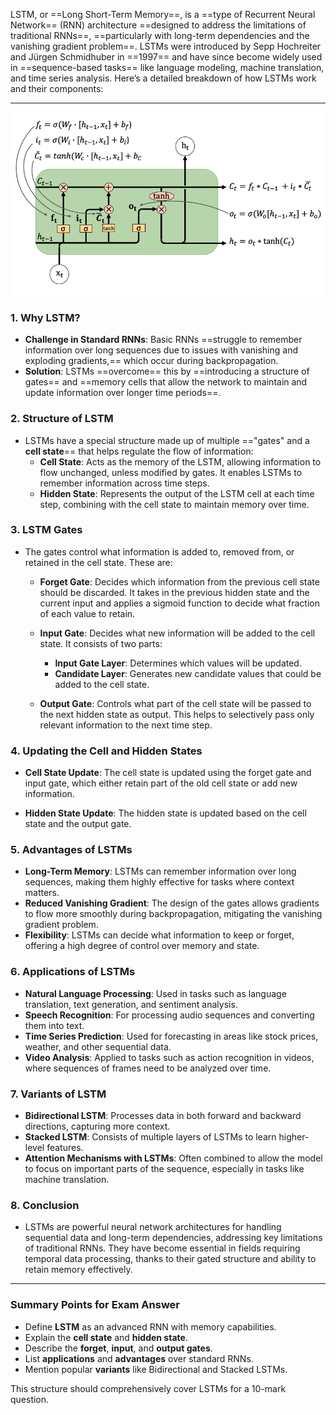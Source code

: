 LSTM, or ==Long Short-Term Memory==, is a ==type of Recurrent Neural Network== (RNN) architecture ==designed to address the limitations of traditional RNNs==, ==particularly with long-term dependencies and the vanishing gradient problem==. LSTMs were introduced by Sepp Hochreiter and Jürgen Schmidhuber in ==1997== and have since become widely used in ==sequence-based tasks== like language modeling, machine translation, and time series analysis. Here’s a detailed breakdown of how LSTMs work and their components:

---
![alt text](Pastedimage20241111151637.png)
### 1. **Why LSTM?**
   - **Challenge in Standard RNNs**: Basic RNNs ==struggle to remember information over long sequences due to issues with vanishing and exploding gradients,== which occur during backpropagation.
   - **Solution**: LSTMs ==overcome== this by ==introducing a structure of gates== and ==memory cells that allow the network to maintain and update information over longer time periods==.

### 2. **Structure of LSTM**
   - LSTMs have a special structure made up of multiple =="gates" and a **cell state**== that helps regulate the flow of information:
     - **Cell State**: Acts as the memory of the LSTM, allowing information to flow unchanged, unless modified by gates. It enables LSTMs to remember information across time steps.
     - **Hidden State**: Represents the output of the LSTM cell at each time step, combining with the cell state to maintain memory over time.

### 3. **LSTM Gates**
   - The gates control what information is added to, removed from, or retained in the cell state. These are:
     - **Forget Gate**: Decides which information from the previous cell state should be discarded. It takes in the previous hidden state and the current input and applies a sigmoid function to decide what fraction of each value to retain.

     - **Input Gate**: Decides what new information will be added to the cell state. It consists of two parts:
       - **Input Gate Layer**: Determines which values will be updated.
       - **Candidate Layer**: Generates new candidate values that could be added to the cell state.

     - **Output Gate**: Controls what part of the cell state will be passed to the next hidden state as output. This helps to selectively pass only relevant information to the next time step.


### 4. **Updating the Cell and Hidden States**
   - **Cell State Update**: The cell state is updated using the forget gate and input gate, which either retain part of the old cell state or add new information.

   - **Hidden State Update**: The hidden state is updated based on the cell state and the output gate.


### 5. **Advantages of LSTMs**
   - **Long-Term Memory**: LSTMs can remember information over long sequences, making them highly effective for tasks where context matters.
   - **Reduced Vanishing Gradient**: The design of the gates allows gradients to flow more smoothly during backpropagation, mitigating the vanishing gradient problem.
   - **Flexibility**: LSTMs can decide what information to keep or forget, offering a high degree of control over memory and state.

### 6. **Applications of LSTMs**
   - **Natural Language Processing**: Used in tasks such as language translation, text generation, and sentiment analysis.
   - **Speech Recognition**: For processing audio sequences and converting them into text.
   - **Time Series Prediction**: Used for forecasting in areas like stock prices, weather, and other sequential data.
   - **Video Analysis**: Applied to tasks such as action recognition in videos, where sequences of frames need to be analyzed over time.

### 7. **Variants of LSTM**
   - **Bidirectional LSTM**: Processes data in both forward and backward directions, capturing more context.
   - **Stacked LSTM**: Consists of multiple layers of LSTMs to learn higher-level features.
   - **Attention Mechanisms with LSTMs**: Often combined to allow the model to focus on important parts of the sequence, especially in tasks like machine translation.

### 8. **Conclusion**
   - LSTMs are powerful neural network architectures for handling sequential data and long-term dependencies, addressing key limitations of traditional RNNs. They have become essential in fields requiring temporal data processing, thanks to their gated structure and ability to retain memory effectively.

---

### **Summary Points for Exam Answer**
- Define **LSTM** as an advanced RNN with memory capabilities.
- Explain the **cell state** and **hidden state**.
- Describe the **forget**, **input**, and **output gates**.
- List **applications** and **advantages** over standard RNNs.
- Mention popular **variants** like Bidirectional and Stacked LSTMs.
  
This structure should comprehensively cover LSTMs for a 10-mark question.